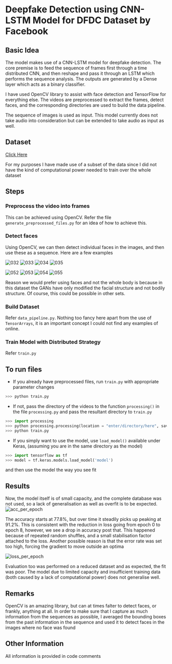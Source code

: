 # Deepfake Detection using CNN-LSTM Model for DFDC Dataset by Facebook

## Basic Idea
The model makes use of a CNN-LSTM model for deepfake detection. The core premise is to feed the sequence of frames first through a time distributed CNN, and then reshape and pass it through an LSTM which performs the sequence analysis. The outputs are generated by a Dense layer which acts as a binary classifier. 

I have used OpenCV library to assist with face detection and TensorFlow for everything else. The videos are preprocessed to extract the frames, detect faces, and the corresponding directories are used to build the data pipeline. 

The sequence of images is used as input. This model currently does not take audio into consideration but can be extended to take audio as input as well. 

## Dataset
[Click Here](https://ai.facebook.com/blog/deepfake-detection-challenge/)

For my purposes I have made use of a subset of the data since I did not have the kind of computational power needed to train over the whole dataset


## Steps
### Preprocess the video into frames
This can be achieved using OpenCV. Refer the file ```generate_preprocessed_files.py``` for an idea of how to achieve this.

### Detect faces
Using OpenCV, we can then detect individual faces in the images, and then use these as a sequence. Here are a few examples

![032](https://user-images.githubusercontent.com/71311548/132142866-d98b6a1b-6752-4aeb-b3a8-2f6a647b4782.jpeg) ![033](https://user-images.githubusercontent.com/71311548/132142871-d48385ec-1d13-4e68-a136-519d7dab5a0b.jpeg) ![034](https://user-images.githubusercontent.com/71311548/132142877-c19badfd-6fd8-4186-b396-31ad475c3660.jpeg) ![035](https://user-images.githubusercontent.com/71311548/132142879-46b9f4bc-47d4-483a-aeb6-6f93f2c26c49.jpeg)

![052](https://user-images.githubusercontent.com/71311548/132142890-f74f850f-c2fd-4855-befb-3bf8b442da01.jpeg) ![053](https://user-images.githubusercontent.com/71311548/132142893-e9cd6fb0-86f9-47b9-85f9-926474f2647a.jpeg) ![054](https://user-images.githubusercontent.com/71311548/132142897-2453da35-d008-4371-8389-5c007a2fae02.jpeg) ![055](https://user-images.githubusercontent.com/71311548/132142898-f0746651-9860-4236-b374-3e0ef297fcdb.jpeg)

Reason we would prefer using faces and not the whole body is because in this dataset the GANs have only modified the facial structure and not bodily structure. Of course, this could be possible in other sets.

### Build Dataset
Refer ```data_pipeline.py```. Nothing too fancy here apart from the use of ```TensorArrays```, it is an important concept I could not find any examples of online. 

### Train Model with Distributed Strategy
Refer ```train.py```

## To run files
* If you already have preprocessed files, run ```train.py``` with appropriate parameter changes
```python
>>> python train.py
```

* If not, pass the directory of the videos to the function ```processing()``` in the file ```processing.py``` and pass the resultant directory to ```train.py```
```python
>>> import processing
>>> python processing.processing(location = "enter/directory/here", save_path = 'enter/save_path', capture_sec = 5, num_vids = 500)
>>> python train.py
```

* If you simply want to use the model, use ```load_model()``` available under Keras, (assuming you are in the same directory as the model)
```python
>>> import tensorflow as tf
>>> model = tf.keras.models.load_model('model')
```
and then use the model the way you see fit

## Results

Now, the model itself is of small capacity, and the complete database was not used, so a lack of generalisation as well as overfit is to be expected. 
![acc_per_epoch](https://user-images.githubusercontent.com/71311548/132143100-f0cac1be-4db9-453b-b2c2-2847e84044cc.png)

The accuracy starts at 77.8%, but over time it steadily picks up peaking at 91.2%. This is consistent with the reduction in loss going from epoch 0 to epoch 8, however, we see a drop in accuracy post that. This happened because of repeated random shuffles, and a small stabilisation factor attached to the loss. Another possible reason is that the error rate was set too high, forcing the gradient to move outside an optima

![loss_per_epoch](https://user-images.githubusercontent.com/71311548/132143097-40fdee01-6817-400f-8d5e-798bbc1698e2.png)

Evaluation too was performed on a reduced dataset and as expected, the fit was poor. The model due to limited capacity and insufficient training data (both caused by a lack of computational power) does not generalise well. 

## Remarks

OpenCV is an amazing library, but can at times falter to detect faces, or frankly, anything at all. In order to make sure that I capture as much information from the sequences as possible, I averaged the bounding boxes from the past information in the sequence and used it to detect faces in the images where no face was found

## Other Information

All information is provided in code comments
